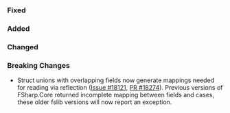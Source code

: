 ### Fixed

### Added

### Changed

### Breaking Changes
* Struct unions with overlapping fields now generate mappings needed for reading via reflection ([Issue #18121](https://github.com/dotnet/fsharp/issues/17797), [PR #18274](https://github.com/dotnet/fsharp/pull/17877)). Previous versions of FSharp.Core returned incomplete mapping between fields and cases, these older fslib versions will now report an exception.

